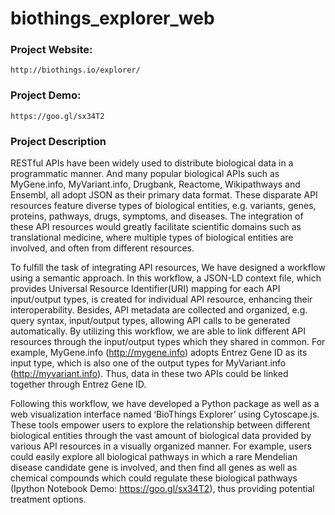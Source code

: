 # biothings_explorer_web

### Project Website: 
    http://biothings.io/explorer/
### Project Demo:
    https://goo.gl/sx34T2
    
### Project Description

RESTful APIs have been widely used to distribute biological data in a programmatic manner. And many popular biological APIs such as MyGene.info, MyVariant.info, Drugbank, Reactome, Wikipathways and Ensembl, all adopt JSON as their primary data format. These disparate API resources feature diverse types of biological entities, e.g. variants, genes, proteins, pathways, drugs, symptoms, and diseases. The integration of these API resources would greatly facilitate scientific domains such as translational medicine, where multiple types of biological entities are involved, and often from different resources. 

To fulfill the task of integrating API resources, We have designed a workflow using a semantic approach. In this workflow, a JSON-LD context file, which provides Universal Resource Identifier(URI) mapping for each API input/output types, is created for individual API resource, enhancing their interoperability. Besides, API metadata are collected and organized, e.g. query syntax, input/output types, allowing API calls to be generated automatically. By utilizing this workflow, we are able to link different API resources through the input/output types which they shared in common. For example, MyGene.info (http://mygene.info) adopts Entrez Gene ID as its input type, which is also one of the output types for MyVariant.info (http://myvariant.info). Thus, data in these two APIs could be linked together through Entrez Gene ID.

Following this workflow, we have developed a Python package as well as a web visualization interface named ‘BioThings Explorer’ using Cytoscape.js. These tools empower users to explore the relationship between different biological entities through the vast amount of biological data provided by various API resources in a visually organized manner. For example, users could easily explore all biological pathways in which a rare Mendelian disease candidate gene is involved, and then find all genes as well as chemical compounds which could regulate these biological pathways (Ipython Notebook Demo: https://goo.gl/sx34T2), thus providing potential treatment options.
